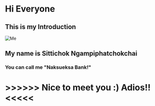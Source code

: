 # Hi Everyone
## This is my Introduction

![Me](https://6210612815.github.io/me.jpg)

## My name is Sittichok Ngampiphatchokchai  
### You can call me "Naksueksa Bank!"
# >>>>>> Nice to meet you :) Adios!! <<<<<
